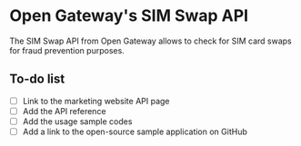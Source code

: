 # Open Gateway's SIM Swap API

The SIM Swap API from Open Gateway allows to check for SIM card swaps for fraud prevention purposes.

## To-do list
- [ ] Link to the marketing website API page
- [ ] Add the API reference
- [ ] Add the usage sample codes
- [ ] Add a link to the open-source sample application on GitHub